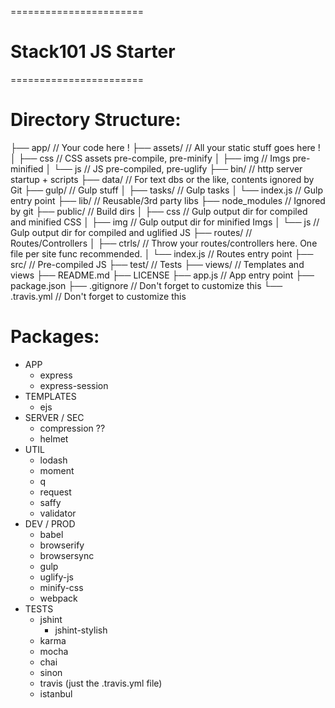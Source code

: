 =======================
# Stack101 JS Starter #
=======================

Directory Structure:
=======================
├── app/          // Your code here !
├── assets/       // All your static stuff goes here !
│   ├── css         // CSS assets pre-compile, pre-minify
│   ├── img         // Imgs pre-minified
│   └── js          // JS pre-compiled, pre-uglify
├── bin/            // http server startup + scripts
├── data/         // For text dbs or the like, contents ignored by Git
├── gulp/         // Gulp stuff
│   ├── tasks/      // Gulp tasks
│   └── index.js    // Gulp entry point
├── lib/          // Reusable/3rd party libs
├── node_modules  // Ignored by git
├── public/       // Build dirs
│   ├── css         // Gulp output dir for compiled and minified CSS
│   ├── img         // Gulp output dir for minified Imgs
│   └── js          // Gulp output dir for compiled and uglified JS
├── routes/       // Routes/Controllers
│   ├── ctrls/      // Throw your routes/controllers here. One file per site func recommended.
│   └── index.js    // Routes entry point
├── src/          // Pre-compiled JS
├── test/         // Tests
├── views/        // Templates and views
├── README.md
├── LICENSE
├── app.js        // App entry point
├── package.json
├── .gitignore    // Don't forget to customize this
└── .travis.yml   // Don't forget to customize this

Packages:
=======================
+ APP
  + express
  + express-session
+ TEMPLATES
  + ejs
+ SERVER / SEC
  + compression ??
  + helmet
+ UTIL
  + lodash
  + moment
  + q
  + request
  + saffy
  + validator
+ DEV / PROD
  + babel
  + browserify
  + browsersync
  + gulp
  + uglify-js
  + minify-css
  + webpack
+ TESTS
  + jshint
    + jshint-stylish
  + karma
  + mocha
  + chai
  + sinon
  + travis (just the .travis.yml file)
  + istanbul


